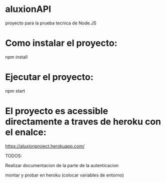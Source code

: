 # aluxionAPI
proyecto para la prueba tecnica de Node.JS 

# Como instalar el proyecto: 
npm install

# Ejecutar el proyecto: 
npm start


# El proyecto es acessible directamente a traves de heroku con el enalce:
https://aluxionproject.herokuapp.com/

TODOS:

Realizar documentacion de la parte de la autenticacion

montar y probar en heroku (colocar variables de entorno)

